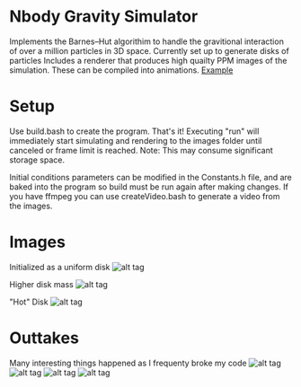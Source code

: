 # Nbody Gravity Simulator
Implements the Barnes–Hut algorithim to handle the gravitional interaction of over a million particles in 3D space. Currently set up to generate disks of particles 
Includes a renderer that produces high quailty PPM images of the simulation. These can be compiled into animations. [Example](https://goo.gl/uUEgHl)

# Setup
Use build.bash to create the program. That's it! Executing "run" will immediately start simulating and rendering to the images folder until canceled or frame limit is reached. Note: This may consume significant storage space.

Initial conditions parameters can be modified in the Constants.h file, and are baked into the program so build must be run again after making changes. 
If you have ffmpeg you can use createVideo.bash to generate a video from the images.

# Images

Initialized as a uniform disk
![alt tag](http://i.imgur.com/KarubZw.png?1)

Higher disk mass
![alt tag](http://i.imgur.com/om7hTpE.png?1)

"Hot" Disk
![alt tag](http://i.imgur.com/UVLfwuN.png)

# Outtakes 
Many interesting things happened as I frequenty broke my code
![alt tag](http://i.imgur.com/TBJekOz.png)
![alt tag](http://i.imgur.com/XblJuai.png)
![alt tag](http://i.imgur.com/HPZvu8b.png)
![alt tag](http://i.imgur.com/PkBY0PF.png?1)
